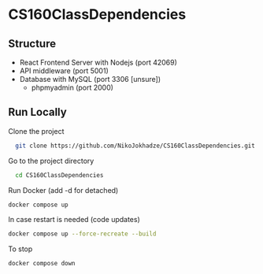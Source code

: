 # CS160ClassDependencies

## Structure  
- React Frontend Server with Nodejs (port 42069) 
- API middleware (port 5001)  
- Database with MySQL (port 3306 [unsure])
  - phpmyadmin (port 2000)

## Run Locally  
Clone the project  

~~~bash  
  git clone https://github.com/NikoJokhadze/CS160ClassDependencies.git
~~~

Go to the project directory  

~~~bash  
  cd CS160ClassDependencies
~~~

Run Docker (add -d for detached)

~~~bash  
docker compose up
~~~

In case restart is needed (code updates)

~~~bash  
docker compose up --force-recreate --build
~~~  

To stop

~~~bash  
docker compose down
~~~  
